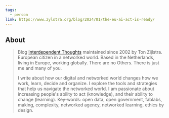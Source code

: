 ```yaml
---
tags:
  - person
link: https://www.zylstra.org/blog/2024/01/the-eu-ai-act-is-ready/
---
```

## About

> Blog [Interdependent Thoughts](https://www.zylstra.org/blog) maintained since 2002 by Ton Zijlstra.   
> European citizen in a networked world. Based in the Netherlands, living in Europe, working globally. There are no Others. There is just me and many of you.
> 
> I write about how our digital and networked world changes how we work, learn, decide and organize. I explore the tools and strategies that help us navigate the networked world. I am passionate about increasing people's ability to act (knowledge), and their ability to change (learning). Key-words: open data, open government, fablabs, making, complexity, networked agency, networked learning, ethics by design.
